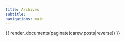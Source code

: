 ```yaml
---
title: Archives
subtitle:
navigations: main
---
```


<article>
    {{ render_documents(paginate(carew.posts|reverse)) }}
</article>
